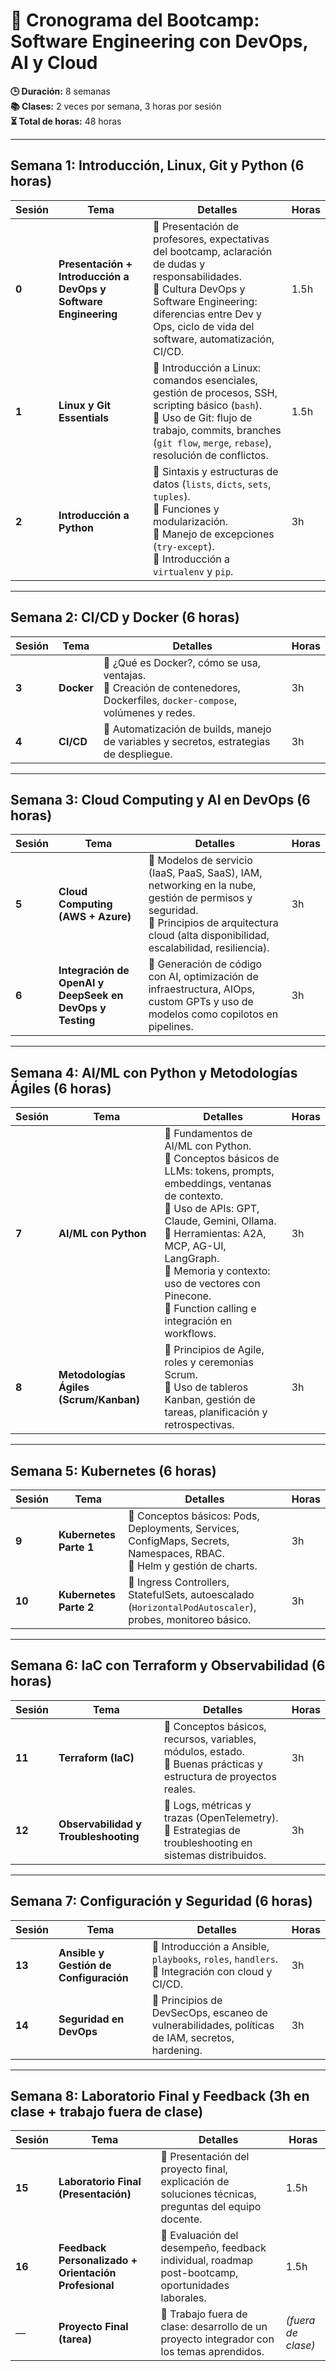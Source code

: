 # 📅 Cronograma del Bootcamp: Software Engineering con DevOps, AI y Cloud  
**🕒 Duración:** 8 semanas  
**📚 Clases:** 2 veces por semana, 3 horas por sesión  
**⏳ Total de horas:** 48 horas  

---

## Semana 1: Introducción, Linux, Git y Python (6 horas)

| Sesión | Tema | Detalles | Horas |
|--------|------|----------|-------|
| **0** | **Presentación + Introducción a DevOps y Software Engineering** | 📌 Presentación de profesores, expectativas del bootcamp, aclaración de dudas y responsabilidades.<br>📌 Cultura DevOps y Software Engineering: diferencias entre Dev y Ops, ciclo de vida del software, automatización, CI/CD. | 1.5h |
| **1** | **Linux y Git Essentials** | 📌 Introducción a Linux: comandos esenciales, gestión de procesos, SSH, scripting básico (`bash`).<br>📌 Uso de Git: flujo de trabajo, commits, branches (`git flow`, `merge`, `rebase`), resolución de conflictos. | 1.5h |
| **2** | **Introducción a Python** | 📌 Sintaxis y estructuras de datos (`lists`, `dicts`, `sets`, `tuples`).<br>📌 Funciones y modularización.<br>📌 Manejo de excepciones (`try-except`).<br>📌 Introducción a `virtualenv` y `pip`. | 3h |

---

## Semana 2: CI/CD y Docker (6 horas)

| Sesión | Tema | Detalles | Horas |
|--------|------|----------|-------|
| **3** | **Docker** | 📌 ¿Qué es Docker?, cómo se usa, ventajas.<br>📌 Creación de contenedores, Dockerfiles, `docker-compose`, volúmenes y redes. | 3h |
| **4** | **CI/CD** | 📌 Automatización de builds, manejo de variables y secretos, estrategias de despliegue.<br>| 3h |

---

## Semana 3: Cloud Computing y AI en DevOps (6 horas)

| Sesión | Tema | Detalles | Horas |
|--------|------|----------|-------|
| **5** | **Cloud Computing (AWS + Azure)** | 📌 Modelos de servicio (IaaS, PaaS, SaaS), IAM, networking en la nube, gestión de permisos y seguridad.<br>📌 Principios de arquitectura cloud (alta disponibilidad, escalabilidad, resiliencia). | 3h |
| **6** | **Integración de OpenAI y DeepSeek en DevOps y Testing** | 📌 Generación de código con AI, optimización de infraestructura, AIOps, custom GPTs y uso de modelos como copilotos en pipelines. | 3h |

---

## Semana 4: AI/ML con Python y Metodologías Ágiles (6 horas)

| Sesión | Tema | Detalles | Horas |
|--------|------|----------|-------|
| **7** | **AI/ML con Python** | 📌 Fundamentos de AI/ML con Python.<br>📌 Conceptos básicos de LLMs: tokens, prompts, embeddings, ventanas de contexto.<br>📌 Uso de APIs: GPT, Claude, Gemini, Ollama.<br>📌 Herramientas: A2A, MCP, AG-UI, LangGraph.<br>📌 Memoria y contexto: uso de vectores con Pinecone.<br>📌 Function calling e integración en workflows. | 3h |
| **8** | **Metodologías Ágiles (Scrum/Kanban)** | 📌 Principios de Agile, roles y ceremonias Scrum.<br>📌 Uso de tableros Kanban, gestión de tareas, planificación y retrospectivas. | 3h |

---

## Semana 5: Kubernetes (6 horas)

| Sesión | Tema | Detalles | Horas |
|--------|------|----------|-------|
| **9** | **Kubernetes Parte 1** | 📌 Conceptos básicos: Pods, Deployments, Services, ConfigMaps, Secrets, Namespaces, RBAC.<br>📌 Helm y gestión de charts. | 3h |
| **10** | **Kubernetes Parte 2** | 📌 Ingress Controllers, StatefulSets, autoescalado (`HorizontalPodAutoscaler`), probes, monitoreo básico. | 3h |

---

## Semana 6: IaC con Terraform y Observabilidad (6 horas)

| Sesión | Tema | Detalles | Horas |
|--------|------|----------|-------|
| **11** | **Terraform (IaC)** | 📌 Conceptos básicos, recursos, variables, módulos, estado.<br>📌 Buenas prácticas y estructura de proyectos reales. | 3h |
| **12** | **Observabilidad y Troubleshooting** | 📌 Logs, métricas y trazas (OpenTelemetry).<br>📌 Estrategias de troubleshooting en sistemas distribuidos. | 3h |

---

## Semana 7: Configuración y Seguridad (6 horas)

| Sesión | Tema | Detalles | Horas |
|--------|------|----------|-------|
| **13** | **Ansible y Gestión de Configuración** | 📌 Introducción a Ansible, `playbooks`, `roles`, `handlers`.<br>📌 Integración con cloud y CI/CD. | 3h |
| **14** | **Seguridad en DevOps** | 📌 Principios de DevSecOps, escaneo de vulnerabilidades, políticas de IAM, secretos, hardening. | 3h |

---

## Semana 8: Laboratorio Final y Feedback (3h en clase + trabajo fuera de clase)

| Sesión | Tema | Detalles | Horas |
|--------|------|----------|-------|
| **15** | **Laboratorio Final (Presentación)** | 📌 Presentación del proyecto final, explicación de soluciones técnicas, preguntas del equipo docente. | 1.5h |
| **16** | **Feedback Personalizado + Orientación Profesional** | 📌 Evaluación del desempeño, feedback individual, roadmap post-bootcamp, oportunidades laborales. | 1.5h |
| — | **Proyecto Final (tarea)** | 📌 Trabajo fuera de clase: desarrollo de un proyecto integrador con los temas aprendidos. | *(fuera de clase)* |
